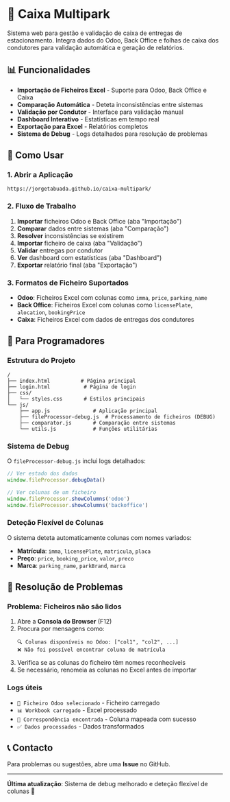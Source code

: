# 🚗 Caixa Multipark

Sistema web para gestão e validação de caixa de entregas de estacionamento. Integra dados do Odoo, Back Office e folhas de caixa dos condutores para validação automática e geração de relatórios.

## 📊 Funcionalidades

- **Importação de Ficheiros Excel** - Suporte para Odoo, Back Office e Caixa
- **Comparação Automática** - Deteta inconsistências entre sistemas
- **Validação por Condutor** - Interface para validação manual
- **Dashboard Interativo** - Estatísticas em tempo real
- **Exportação para Excel** - Relatórios completos
- **Sistema de Debug** - Logs detalhados para resolução de problemas

## 🚀 Como Usar

### 1. Abrir a Aplicação
```
https://jorgetabuada.github.io/caixa-multipark/
```

### 2. Fluxo de Trabalho
1. **Importar** ficheiros Odoo e Back Office (aba "Importação")
2. **Comparar** dados entre sistemas (aba "Comparação")
3. **Resolver** inconsistências se existirem
4. **Importar** ficheiro de caixa (aba "Validação")
5. **Validar** entregas por condutor
6. **Ver** dashboard com estatísticas (aba "Dashboard")
7. **Exportar** relatório final (aba "Exportação")

### 3. Formatos de Ficheiro Suportados
- **Odoo**: Ficheiros Excel com colunas como `imma`, `price`, `parking_name`
- **Back Office**: Ficheiros Excel com colunas como `licensePlate`, `alocation`, `bookingPrice`
- **Caixa**: Ficheiros Excel com dados de entregas dos condutores

## 🔧 Para Programadores

### Estrutura do Projeto
```
/
├── index.html          # Página principal
├── login.html           # Página de login
├── css/
│   └── styles.css       # Estilos principais
└── js/
    ├── app.js              # Aplicação principal
    ├── fileProcessor-debug.js  # Processamento de ficheiros (DEBUG)
    ├── comparator.js       # Comparação entre sistemas
    └── utils.js            # Funções utilitárias
```

### Sistema de Debug
O `fileProcessor-debug.js` inclui logs detalhados:

```javascript
// Ver estado dos dados
window.fileProcessor.debugData()

// Ver colunas de um ficheiro
window.fileProcessor.showColumns('odoo')
window.fileProcessor.showColumns('backoffice')
```

### Deteção Flexível de Colunas
O sistema deteta automaticamente colunas com nomes variados:
- **Matrícula**: `imma`, `licensePlate`, `matricula`, `placa`
- **Preço**: `price`, `booking_price`, `valor`, `preco`
- **Marca**: `parking_name`, `parkBrand`, `marca`

## 🐛 Resolução de Problemas

### Problema: Ficheiros não são lidos
1. Abre a **Consola do Browser** (F12)
2. Procura por mensagens como:
   ```
   🔍 Colunas disponíveis no Odoo: ["col1", "col2", ...]
   ❌ Não foi possível encontrar coluna de matrícula
   ```
3. Verifica se as colunas do ficheiro têm nomes reconhecíveis
4. Se necessário, renomeia as colunas no Excel antes de importar

### Logs úteis
- `🔵 Ficheiro Odoo selecionado` - Ficheiro carregado
- `📊 Workbook carregado` - Excel processado
- `🎯 Correspondência encontrada` - Coluna mapeada com sucesso
- `✅ Dados processados` - Dados transformados

## 📞 Contacto

Para problemas ou sugestões, abre uma **Issue** no GitHub.

---

**Última atualização**: Sistema de debug melhorado e deteção flexível de colunas 🚀